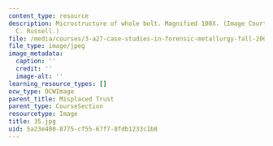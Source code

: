 ```yaml
---
content_type: resource
description: Microstructure of whole bolt. Magnified 100X. (Image Courtesy of Kenneth
  C. Russell.)
file: /media/courses/3-a27-case-studies-in-forensic-metallurgy-fall-2007/5a23e4008775cf5567f78fdb1233c1b8_35.jpg
file_type: image/jpeg
image_metadata:
  caption: ''
  credit: ''
  image-alt: ''
learning_resource_types: []
ocw_type: OCWImage
parent_title: Misplaced Trust
parent_type: CourseSection
resourcetype: Image
title: 35.jpg
uid: 5a23e400-8775-cf55-67f7-8fdb1233c1b8
---
```

